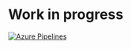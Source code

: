 # Work in progress
[![Azure Pipelines](https://dev.azure.com/amitgujar3342/Android%20Event%20Application/_apis/build/status/AmitGujar.EventApp?branchName=master)](https://dev.azure.com/amitgujar3342/Android%20Event%20Application/_build/latest?definitionId=47&branchName=master)
